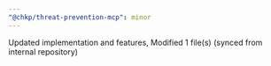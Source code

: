 ```yaml
---
"@chkp/threat-prevention-mcp": minor
---
```


Updated implementation and features, Modified 1 file(s) (synced from internal repository)

